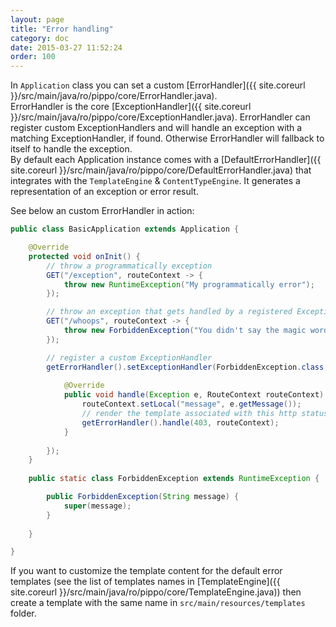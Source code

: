 ```yaml
---
layout: page
title: "Error handling"
category: doc
date: 2015-03-27 11:52:24
order: 100
---
```


In `Application` class you can set a custom [ErrorHandler]({{ site.coreurl }}/src/main/java/ro/pippo/core/ErrorHandler.java).  
ErrorHandler is the core [ExceptionHandler]({{ site.coreurl }}/src/main/java/ro/pippo/core/ExceptionHandler.java).
ErrorHandler can register custom ExceptionHandlers and will handle an exception with a matching ExceptionHandler, if found.
Otherwise ErrorHandler will fallback to itself to handle the exception.  
By default each Application instance comes with a [DefaultErrorHandler]({{ site.coreurl }}/src/main/java/ro/pippo/core/DefaultErrorHandler.java) 
that integrates with the `TemplateEngine` & `ContentTypeEngine`. It generates a representation of an exception or error result.  


See below an custom ErrorHandler in action:
```java
public class BasicApplication extends Application {

    @Override
    protected void onInit() {
        // throw a programmatically exception
        GET("/exception", routeContext -> {
            throw new RuntimeException("My programmatically error");
        });

        // throw an exception that gets handled by a registered ExceptionHandler
        GET("/whoops", routeContext -> {
            throw new ForbiddenException("You didn't say the magic word!");
        });

        // register a custom ExceptionHandler
        getErrorHandler().setExceptionHandler(ForbiddenException.class, new ExceptionHandler() {
        
            @Override
            public void handle(Exception e, RouteContext routeContext) {
                routeContext.setLocal("message", e.getMessage());
                // render the template associated with this http status code ("pippo/403forbidden" by default)
                getErrorHandler().handle(403, routeContext);
            }
            
        });
    }
    
    public static class ForbiddenException extends RuntimeException {

        public ForbiddenException(String message) {
            super(message);
        }
        
    }

}
```
  
If you want to customize the template content for the default error templates (see the list of templates names in [TemplateEngine]({{ site.coreurl }}/src/main/java/ro/pippo/core/TemplateEngine.java)) then create a template with the same name in `src/main/resources/templates` folder. 
